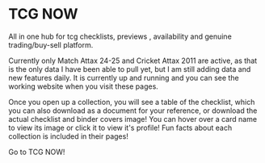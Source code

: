 # TCG NOW
All in one hub for tcg checklists, previews , availability and genuine trading/buy-sell platform.

Currently only Match Attax 24-25 and Cricket Attax 2011 are active, as that is the only data I have been able to pull yet, but I am still adding data and new features daily. It is currently up and running and you can see the working website when you visit these pages. 

Once you open up a collection, you will see a table of the checklist, which you can also download as a document for your reference, or download the actual checklist and binder covers image! You can hover over a card name to view its image or click it to view it's profile! Fun facts about each collection is included in their pages!

Go to TCG NOW!
